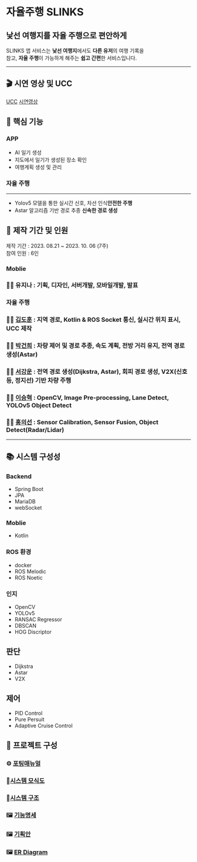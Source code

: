 #  자율주행 SLINKS

## 낯선 여행지를 자율 주행으로 편안하게
SLINKS 앱 서비스는 <strong>낯선 여행지</strong>에서도 <strong>다른 유저</strong>의 여행 기록을<br>
참고, <strong>자율 주행</strong>이 가능하게 해주는 <strong>쉽고 간편</strong>한 서비스입니다.

- - -

## 🎬 시연 영상 및 UCC
[UCC](https://drive.google.com/file/d/1JkjbP2QPGlyhCTZMykJQ7qb9ioyMHimS/view?usp=sharing)
[시연영상](https://drive.google.com/file/d/1ykUax0QnmBkUvWOW1vizO9ojfq1g2f5N/view?usp=sharing)

## 🔑 핵심 기능

### APP
- AI 일기 생성
- 지도에서 일기가 생성된 장소 확인
- 여행계획 생성 및 관리


### 자율 주행
- - - 
- Yolov5 모델을 통한 실시간 신호, 차선 인식<b>안전한 주행</b>
- Astar 알고리즘 기반 경로 추종 <b>신속한 경로 생성</b>


## 📆 제작 기간 및 인원
제작 기간 : 2023. 08.21 ~ 2023. 10. 06 (7주) <br/>
참여 인원 : 6인

### Moblie
### 👩‍💻 유지나 : 기획, 디자인, 서버개발, 모바일개발, 발표
### 자율 주행
### 👨‍💻 [김도훈](https://github.com/donny0331) : 지역 경로, Kotlin & ROS Socket 통신, 실시간 위치 표시, UCC 제작
### 👨‍💻 [박건희](https://github.com/geon4415) : 차량 제어 및 경로 추종, 속도 계획, 전방 거리 유지, 전역 경로 생성(Astar)
### 👨‍💻 [서강운](https://github.com/sku379829) : 전역 경로 생성(Dijkstra, Astar), 회피 경로 생성, V2X(신호등, 정지선) 기반 차량 주행
### 👨‍💻 [이승혁](https://github.com/leeseunghyuk0228) : OpenCV, Image Pre-processing, Lane Detect, YOLOv5 Object Detect
### 👨‍💻 [홍의선](https://github.com/hon3538) : Sensor Calibration, Sensor Fusion, Object Detect(Radar/Lidar)

- - - 

## 📚 시스템 구성성


### Backend
- Spring Boot
- JPA
- MariaDB
- webSocket

### Moblie
- Kotlin

### ROS 환경
- docker
- ROS Melodic
- ROS Noetic

### 인지
- OpenCV
- YOLOv5
- RANSAC Regressor
- DBSCAN 
- HOG Discriptor

## 판단
- Dijkstra
- Astar
- V2X

## 제어
- PID Control
- Pure Persuit
- Adaptive Cruise Control

## 🔎 프로젝트 구성

### ⚙ [포팅매뉴얼](./exec/Porting_Manual.pdf)
### 🔗[시스템 모식도](./exec/시스템모식도.png)
### 🔗[시스템 구조](./exec/Directory_Tree.txt)
### 🖼 [기능명세](./exec/기능명세서.pdf)
### 🖼 [기획안](./exec/기획안.pdf)
### 🖼 [ER Diagram](./exec/ERD.png)


